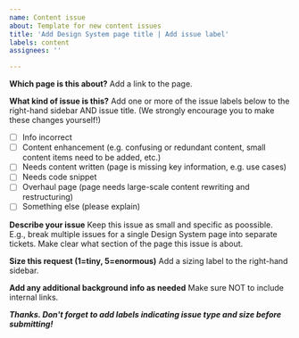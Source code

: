 ```yaml
---
name: Content issue
about: Template for new content issues
title: 'Add Design System page title | Add issue label'
labels: content 
assignees: ''

---
```


**Which page is this about?** 
Add a link to the page.

**What kind of issue is this?**
Add one or more of the issue labels below to the right-hand sidebar AND issue title. 
(We strongly encourage you to make these changes yourself!)
- [ ] Info incorrect 
- [ ] Content enhancement (e.g. confusing or redundant content, small content items need to be added, etc.) 
- [ ] Needs content written (page is missing key information, e.g. use cases)
- [ ] Needs code snippet
- [ ] Overhaul page (page needs large-scale content rewriting and restructuring) 
- [ ] Something else (please explain)

**Describe your issue** 
Keep this issue as small and specific as poossible. E.g., break multiple issues for a single Design System page into separate tickets. Make clear what section of the page this issue is about.
 
**Size this request (1=tiny, 5=enormous)**
Add a sizing label to the right-hand sidebar.  

**Add any additional background info as needed** 
Make sure NOT to include internal links.

***Thanks. Don't forget to add labels indicating issue type and size before submitting!***
